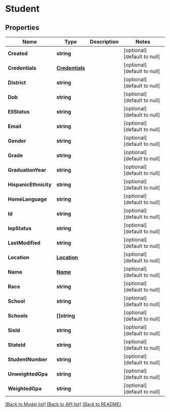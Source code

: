 # Student

## Properties
Name | Type | Description | Notes
------------ | ------------- | ------------- | -------------
**Created** | **string** |  | [optional] [default to null]
**Credentials** | [**Credentials**](Credentials.md) |  | [optional] [default to null]
**District** | **string** |  | [optional] [default to null]
**Dob** | **string** |  | [optional] [default to null]
**EllStatus** | **string** |  | [optional] [default to null]
**Email** | **string** |  | [optional] [default to null]
**Gender** | **string** |  | [optional] [default to null]
**Grade** | **string** |  | [optional] [default to null]
**GraduationYear** | **string** |  | [optional] [default to null]
**HispanicEthnicity** | **string** |  | [optional] [default to null]
**HomeLanguage** | **string** |  | [optional] [default to null]
**Id** | **string** |  | [optional] [default to null]
**IepStatus** | **string** |  | [optional] [default to null]
**LastModified** | **string** |  | [optional] [default to null]
**Location** | [**Location**](Location.md) |  | [optional] [default to null]
**Name** | [**Name**](Name.md) |  | [optional] [default to null]
**Race** | **string** |  | [optional] [default to null]
**School** | **string** |  | [optional] [default to null]
**Schools** | **[]string** |  | [optional] [default to null]
**SisId** | **string** |  | [optional] [default to null]
**StateId** | **string** |  | [optional] [default to null]
**StudentNumber** | **string** |  | [optional] [default to null]
**UnweightedGpa** | **string** |  | [optional] [default to null]
**WeightedGpa** | **string** |  | [optional] [default to null]

[[Back to Model list]](../README.md#documentation-for-models) [[Back to API list]](../README.md#documentation-for-api-endpoints) [[Back to README]](../README.md)


